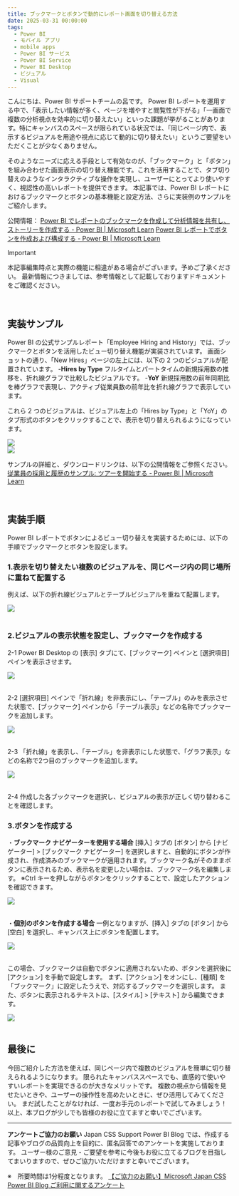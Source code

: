 ```yaml
---
title: ブックマークとボタンで動的にレポート画面を切り替える方法
date: 2025-03-31 00:00:00 
tags:
  - Power BI
  - モバイル アプリ
  - mobile apps
  - Power BI サービス
  - Power BI Service
  - Power BI Desktop
  - ビジュアル
  - Visual
---
```

こんにちは、Power BI サポートチームの呂です。
Power BI レポートを運用する中で、「表示したい情報が多く、ページを増やすと閲覧性が下がる」「一画面で複数の分析視点を効率的に切り替えたい」といった課題が挙がることがあります。特にキャンバスのスペースが限られている状況では、「同じページ内で、表示するビジュアルを用途や視点に応じて動的に切り替えたい」というご要望をいただくことが少なくありません。

そのようなニーズに応える手段として有効なのが、「ブックマーク」と「ボタン」を組み合わせた画面表示の切り替え機能です。これを活用することで、タブ切り替えのようなインタラクティブな操作を実現し、ユーザーにとってより使いやすく、視認性の高いレポートを提供できます。
本記事では、Power BI レポートにおけるブックマークとボタンの基本機能と設定方法、さらに実装例のサンプルをご紹介します。

公開情報：
[Power BI でレポートのブックマークを作成して分析情報を共有し、ストーリーを作成する - Power BI | Microsoft Learn](https://learn.microsoft.com/ja-jp/power-bi/create-reports/desktop-bookmarks?tabs=powerbi-desktop)
[Power BI レポートでボタンを作成および構成する - Power BI | Microsoft Learn](https://learn.microsoft.com/ja-jp/power-bi/create-reports/desktop-buttons?tabs=powerbi-desktop)


<!-- more -->
> [!IMPORTANT]  
> 本記事編集時点と実際の機能に相違がある場合がございます。予めご了承ください。
> 最新情報につきましては、参考情報として記載しておりますドキュメントをご確認ください。

</br>

## 実装サンプル
Power BI の公式サンプルレポート「Employee Hiring and History」では、ブックマークとボタンを活用したビュー切り替え機能が実装されています。
画面ショットの通り、「New Hires」ページの左上には、以下の 2 つのビジュアルが配置されています。
-**Hires by Type** フルタイムとパートタイムの新規採用数の推移を、折れ線グラフで比較したビジュアルです。
-**YoY** 新規採用数の前年同期比を棒グラフで表現し、アクティブ従業員数の前年比を折れ線グラフで表示しています。

これら 2 つのビジュアルは、ビジュアル左上の「Hires by Type」と「YoY」のタブ形式のボタンをクリックすることで、表示を切り替えられるようになっています。 

<div align="left">
<img src="1.png">
</div>

<div align="left">
<img src="2.png">
</div>

サンプルの詳細と、ダウンロードリンクは、以下の公開情報をご参照ください。
[従業員の採用と履歴のサンプル: ツアーを開始する - Power BI | Microsoft Learn](https://learn.microsoft.com/ja-jp/power-bi/create-reports/sample-employee-hiring-history)

</br>

## 実装手順
Power BI レポートでボタンによるビュー切り替えを実装するためには、以下の手順でブックマークとボタンを設定します。

### 1.表示を切り替えたい複数のビジュアルを、同じページ内の同じ場所に重ねて配置する
例えば、以下の折れ線ビジュアルとテーブルビジュアルを重ねて配置します。
<div align="left">
<img src="3.png">
</div>
</br>

### 2.ビジュアルの表示状態を設定し、ブックマークを作成する
2-1 Power BI Desktop の [表示] タブにて、[ブックマーク] ペインと [選択項目] ペインを表示させます。
<div align="left">
<img src="4.png">
</div>
</br>

2-2 [選択項目] ペインで「折れ線」を非表示にし、「テーブル」のみを表示させた状態で、[ブックマーク] ペインから「テーブル表示」などの名称でブックマークを追加します。
<div align="left">
<img src="5.png">
</div>
</br>

2-3 「折れ線」を表示し、「テーブル」を非表示にした状態で、「グラフ表示」などの名称で2つ目のブックマークを追加します。
<div align="left">
<img src="6.png">
</div>
</br>

2-4 作成した各ブックマークを選択し、ビジュアルの表示が正しく切り替わることを確認します。
</br>

### 3.ボタンを作成する
・**ブックマーク ナビゲーターを使用する場合**
[挿入] タブの [ボタン] から [ナビゲーター] > [ブックマーク ナビゲーター] を選択しますと、自動的にボタンが作成され、作成済みのブックマークが適用されます。ブックマーク名がそのままボタンに表示されるため、表示名を変更したい場合は、ブックマーク名を編集します。
※Ctrl キーを押しながらボタンをクリックすることで、設定したアクションを確認できます。
<div align="left">
<img src="7.png">
</div>
</br>

・**個別のボタンを作成する場合**
一例となりますが、[挿入] タブの [ボタン] から [空白] を選択し、キャンバス上にボタンを配置します。
<div align="left">
<img src="8.png">
</div>
</br>

この場合、ブックマークは自動でボタンに適用されないため、ボタンを選択後に [アクション] を手動で設定します。
まず、[アクション] をオンにし、[種類] を「ブックマーク」に設定したうえで、対応するブックマークを選択します。
また、ボタンに表示されるテキストは、[スタイル] > [テキスト] から編集できます。
<div align="left">
<img src="9.png">
</div>
</br>

## 最後に
今回ご紹介した方法を使えば、同じページ内で複数のビジュアルを簡単に切り替えられるようになります。
限られたキャンバススペースでも、直感的で使いやすいレポートを実現できるのが大きなメリットです。
複数の視点から情報を見せたいときや、ユーザーの操作性を高めたいときに、ぜひ活用してみてください。
まだ試したことがなければ、一度お手元のレポートで試してみましょう！
以上、本ブログが少しでも皆様のお役に立てますと幸いでございます。

---
**アンケートご協力のお願い**
Japan CSS Support Power BI Blog では、作成する記事やブログの品質向上を目的に、匿名回答でのアンケートを実施しております。
ユーザー様のご意見・ご要望を参考に今後もお役に立てるブログを目指してまいりますので、ぜひご協力いただけますと幸いでございます。 

※　所要時間は1分程度となります。
[【ご協力のお願い】Microsoft Japan CSS Power BI Blog ご利用に関するアンケート](https://jpbap-sqlbi.github.io/blog/powerbi/pbi_blogsurvey2022/)